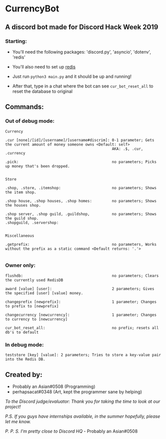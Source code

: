 # CurrencyBot

## A discord bot made for Discord Hack Week 2019

### Starting:
    
- You'll need the following packages: 'discord.py', 'asyncio', 'dotenv', 'redis'

- You'll also need to set up [redis](https://redis.io/download)

- Just run `python3 main.py` and it should be up and running!

- After that, type in a chat where the bot can see `cur_bot_reset_all` to reset the database to original
    
## Commands:

### Out of debug mode:
```
Currency

.cur [none]/[id]/[username]/[username#discrim]: 0-1 parameter; Gets the current amount of money someone owns <Default: self>
                                                AKA: .$, .cur, .currency
                                                
.pick:                                          no parameters; Picks up money that's been dropped.


Store

.shop, .store, .itemshop:                       no parameters; Shows the item shop.

.shop house, .shop houses, .shop homes:         no parameters; Shows the houses shop.

.shop server, .shop guild, .guildshop,          no parameters; Shows the guild shop.
.shopguild, .servershop:


Miscellaneous

.getprefix:                                     no parameters, Works without the prefix as a static command <Default returns: '.'>


```

### Owner only:
```
flushdb:                                        no parameters; Clears the currently used RedisDB

award [value] [user]:                           2 parameters; Gives the specified [user] [value] money.

changeprefix [newprefix]:                       1 parameter; Changes to prefix to [newprefix]

changecurrency [newcurrency]:                   1 parameter; Changes to currency to [newcurrency]

cur_bot_reset_all:                              no prefix; resets all db's to default
```

### In debug mode:

```
teststore [key] [value]: 2 parameters; Tries to store a key-value pair into the Redis DB.
```

## Created by:
- Probably an Asian#0508 (Programming)
- perhapsacat#0348 (Art, kept the programmer sane by helping)


*To the Discord judge/evaluator: Thank you for taking the time to look at our project!*

*P.S. If you guys have internships available, in the summer hopefully, please let me know.*

*P. P. S. I'm pretty close to Discord HQ* - Probably an Asian#0508
